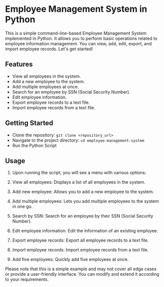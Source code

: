 # Employee Management System in Python

This is a simple command-line-based Employee Management System implemented in Python. It allows you to perform basic operations related to employee information management. You can view, add, edit, export, and import employee records. Let's get started!

## Features
* View all employees in the system.
* Add a new employee to the system.
* Add multiple employees at once.
* Search for an employee by SSN (Social Security Number).
* Edit employee information.
* Export employee records to a text file.
* Import employee records from a text file.

## Getting Started

* Clone the repository: `git clone <repository_url>`
*  Navigate to the project directory: `cd employee-management-system`
*  Run the Python Script

## Usage
1) Upon running the script, you will see a menu with various options:

2) View all employees: Displays a list of all employees in the system.

3) Add new employee: Allows you to add a new employee to the system.

4) Add multiple employees: Lets you add multiple employees to the system in one go.

5) Search by SSN: Search for an employee by their SSN (Social Security Number).

6) Edit employee information: Edit the information of an existing employee.

7) Export employee records: Export all employee records to a text file.

8) Import employee records: Import employee records from a text file.

9) Add five employees: Quickly add five employees at once.

Please note that this is a simple example and may not cover all edge cases or provide a user-friendly interface. You can modify and extend it according to your requirements.
